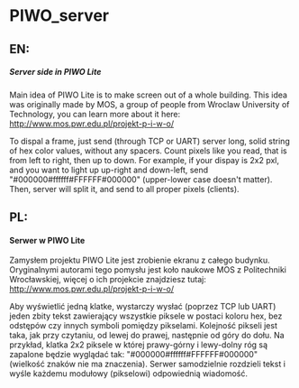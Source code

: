 # PIWO_server
## EN:
##### Server side in PIWO Lite
Main idea of PIWO Lite is to make screen out of a whole building. This idea was originally made by MOS, a group of people from Wroclaw University of Technology, you can learn more about it here:
http://www.mos.pwr.edu.pl/projekt-p-i-w-o/

To dispal a frame, just send (through TCP or UART) server long, solid string of hex color values, without any spacers. Count pixels like you read, that is from left to right, then up to down. For example, if your dispay is 2x2 pxl, and you want to light up up-right and down-left, send "#000000#ffffff#FFFFFF#000000" (upper-lower case doesn't matter).
Then, server will split it, and send to all proper pixels (clients).

## PL:
#### Serwer w PIWO Lite
Zamysłem projektu PIWO Lite jest zrobienie ekranu z całego budynku. Oryginalnymi autorami tego pomysłu jest koło naukowe MOS z Politechniki Wrocławskiej, więcej o ich projekcie znajdziesz tutaj:
http://www.mos.pwr.edu.pl/projekt-p-i-w-o/

Aby wyświetlić jedną klatke, wystarczy wysłać (poprzez TCP lub UART) jeden zbity tekst zawierający wszystkie piksele w postaci koloru hex, bez odstępów czy innych symboli pomiędzy pikselami. Kolejność pikseli jest taka, jak przy czytaniu, od lewej do prawej, następnie od góry do dołu. Na przykład, klatka 2x2 piksele w której prawy-górny i lewy-dolny róg są zapalone będzie wyglądać tak: "#000000#ffffff#FFFFFF#000000" (wielkość znaków nie ma znaczenia). Serwer samodzielnie rozdzieli tekst i wyśle każdemu modułowy (pikselowi) odpowiednią wiadomość.
